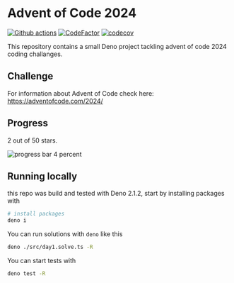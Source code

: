 # Advent of Code 2024

[![Github actions](https://github.com/cemusta/aoc-2024/actions/workflows/deno.yml/badge.svg)](https://github.com/cemusta/aoc-2024/actions/workflows/deno.yml)
[![CodeFactor](https://www.codefactor.io/repository/github/cemusta/aoc-2024/badge)](https://www.codefactor.io/repository/github/cemusta/aoc-2024)
[![codecov](https://codecov.io/gh/cemusta/aoc-2024/branch/main/graph/badge.svg?token=V84jm3NSEZ)](https://codecov.io/gh/cemusta/aoc-2024)

This repository contains a small Deno project tackling advent of code 2024 coding challanges.

## Challenge

For information about Advent of Code check here: <https://adventofcode.com/2024/>

## Progress

2 out of 50 stars.

![progress bar 4 percent](https://progress-bar.dev/4)

## Running locally

this repo was build and tested with Deno 2.1.2, start by installing packages with

```bash
# install packages
deno i
```

You can run solutions with `deno` like this

```bash
deno ./src/day1.solve.ts -R
```

You can start tests with

```bash
deno test -R
```
